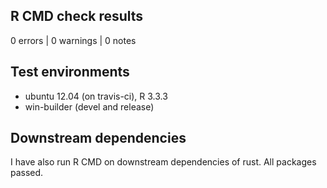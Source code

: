 ## R CMD check results

0 errors | 0 warnings | 0 notes

## Test environments

- ubuntu 12.04 (on travis-ci), R 3.3.3
- win-builder (devel and release)

## Downstream dependencies

I have also run R CMD on downstream dependencies of rust.
All packages passed.
